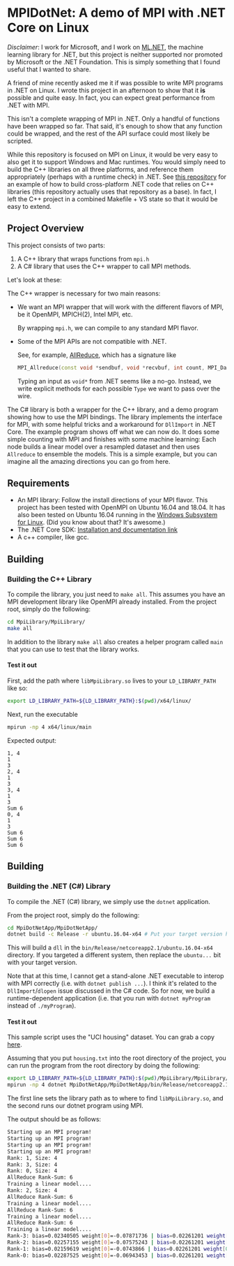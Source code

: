 # MPIDotNet: A demo of MPI with .NET Core on Linux

*Disclaimer*: I work for Microsoft, and I work on [ML.NET](https://github.com/dotnet/machinelearning), the machine learning library for .NET, but this project is neither supported nor promoted by Microsoft or the .NET Foundation. This is simply something that I found useful that I wanted to share.

A friend of mine recently asked me it if was possible to write MPI programs in .NET on Linux. I wrote this project in an afternoon to show that it **is** possible and quite easy. In fact, you can expect great performance from .NET with MPI.

This isn't a complete wrapping of MPI in .NET. Only a handful of functions have been wrapped so far. That said, it's enough to show that any function could be wrapped, and the rest of the API surface could most likely be scripted.

While this repository is focused on MPI on Linux, it would be very easy to also get it to support Windows and Mac runtimes. You would simply need to build the C++ libraries on all three platforms, and reference them appropriately (perhaps with a runtime check) in .NET. See [this repository](https://github.com/rogancarr/DotNetCppExample) for an example of how to build cross-platform .NET code that relies on C++ libraries (this repository actually uses that repository as a base). In fact, I left the C++ project in a combined Makefile + VS state so that it would be easy to extend.

## Project Overview

This project consists of two parts:
1. A C++ library that wraps functions from `mpi.h`
2. A C# library that uses the C++ wrapper to call MPI methods.

Let's look at these:

The C++ wrapper is necessary for two main reasons:
* We want an MPI wrapper that will work with the different flavors of MPI, be it OpenMPI, MPICH(2), Intel MPI, etc.
  
  By wrapping `mpi.h`, we can compile to any standard MPI flavor.
* Some of the MPI APIs are not compatible with .NET.

  See, for example, [AllReduce](https://www.open-mpi.org/doc/v4.0/man3/MPI_Allreduce.3.php), which has a signature like
  ```c++
  MPI_Allreduce(const void *sendbuf, void *recvbuf, int count, MPI_Datatype datatype, MPI_Op op, MPI_Comm comm)
  ```
  Typing an input as `void*` from .NET seems like a no-go. Instead, we write explicit methods for each possible `Type` we want to pass over the wire.
  
The C# library is both a wrapper for the C++ library, and a demo program showing how to use the MPI bindings. The library implements the interface for MPI, with some helpful tricks and a workaround for `DllImport` in .NET Core. The example program shows off what we can now do. It does some simple counting with MPI and finishes with some machine learning: Each node builds a linear model over a resampled dataset and then uses `Allreduce` to ensemble the models. This is a simple example, but you can imagine all the amazing directions you can go from here.
  
## Requirements

- An MPI library: Follow the install directions of your MPI flavor. This project has been tested with OpenMPI on Ubuntu 16.04 and 18.04. It has also been tested on Ubuntu 16.04 running in the [Windows Subsystem for Linux](https://docs.microsoft.com/en-us/windows/wsl/install-win10). (Did you know about that? It's awesome.)
- The .NET Core SDK: [Installation and documentation link](https://dotnet.microsoft.com/download)
- A c++ compiler, like gcc.
  
## Building

### Building the C++ Library

To compile the library, you just need to `make all`. This assumes you have an MPI development library like OpenMPI already installed. From the project root, simply do the following:

```bash
cd MpiLibrary/MpiLibrary/
make all
```

In addition to the library `make all` also creates a helper program called `main` that you can use to test that the library works.

#### Test it out

First, add the path where `libMpiLibrary.so` lives to your `LD_LIBRARY_PATH` like so:
```bash
export LD_LIBRARY_PATH=${LD_LIBRARY_PATH}:$(pwd)/x64/linux/
```

Next, run the executable
```bash
mpirun -np 4 x64/linux/main
```

Expected output:
```
1, 4
1
3
2, 4
1
3
3, 4
1
3
Sum 6
0, 4
1
3
Sum 6
Sum 6
Sum 6
```

## Building

### Building the .NET (C#) Library

To compile the .NET (C#) library, we simply use the `dotnet` application.

From the project root, simply do the following:

```bash
cd MpiDotNetApp/MpiDotNetApp/
dotnet build -c Release -r ubuntu.16.04-x64 # Put your target version here 
```

This will build a `dll` in the `bin/Release/netcoreapp2.1/ubuntu.16.04-x64` directory. If you targeted a different system, then replace the `ubuntu...` bit with your target version.

Note that at this time, I cannot get a stand-alone .NET executable to interop with MPI correctly (i.e. with `dotnet publish ...`). I think it's related to the `DllImport`/`dlopen` issue discussed in the C# code. So for now, we build a runtime-dependent application (i.e. that you run with `dotnet myProgram` instead of `./myProgram`).

#### Test it out

This sample script uses the "UCI housing" dataset. You can grab a copy [here](https://raw.githubusercontent.com/dotnet/machinelearning/024bd4452e1d3660214c757237a19d6123f951ca/test/data/housing.txt).

Assuming that you put `housing.txt` into the root directory of the project, you can run the program from the root directory by doing the following:

```bash
export LD_LIBRARY_PATH=${LD_LIBRARY_PATH}:$(pwd)/MpiLibrary/MpiLibrary/x64/linux/
mpirun -np 4 dotnet MpiDotNetApp/MpiDotNetApp/bin/Release/netcoreapp2.1/ubuntu.16.04-x64/MpiDotNetApp.dll housing.txt
```

The first line sets the library path as to where to find `libMpiLibrary.so`, and the second runs our dotnet program using MPI.

The output should be as follows:
```bash
Starting up an MPI program!
Starting up an MPI program!
Starting up an MPI program!
Starting up an MPI program!
Rank: 1, Size: 4
Rank: 3, Size: 4
Rank: 0, Size: 4
AllReduce Rank-Sum: 6
Training a linear model....
Rank: 2, Size: 4
AllReduce Rank-Sum: 6
Training a linear model....
AllReduce Rank-Sum: 6
Training a linear model....
AllReduce Rank-Sum: 6
Training a linear model....
Rank-3: bias=0.02340505 weight[0]=-0.07871736 | bias=0.02261201 weight[0]=-0.07457273
Rank-2: bias=0.02257155 weight[0]=-0.07575243 | bias=0.02261201 weight[0]=-0.07457273
Rank-1: bias=0.02159619 weight[0]=-0.0743866 | bias=0.02261201 weight[0]=-0.07457273
Rank-0: bias=0.02287525 weight[0]=-0.06943453 | bias=0.02261201 weight[0]=-0.07457273
```
